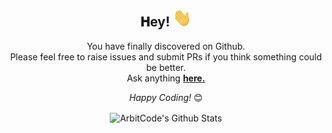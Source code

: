 <div align="center">
<h2> 𝐇ey! <img src="https://github.com/ABSphreak/ABSphreak/blob/master/gifs/Hi.gif" width="30px"></h2>


You have finally discovered on Github. <br>
Please feel free to raise issues and submit PRs if you think something could be better. <br>
Ask anything <a href="https://github.com/ArbitCode/ArbitCode/issues/new"><b>here.</b></a><br>


<i>Happy Coding!</i> 😊


<img align="center" src="https://github-readme-stats.vercel.app/api?username=ArbitCode&include_all_commits=true&count_private=true&show_icons=true&line_height=20&title_color=7A7ADB&icon_color=2234AE&text_color=D3D3D3&bg_color=0,000000,130F40" alt="ArbitCode's Github Stats">

</div>
